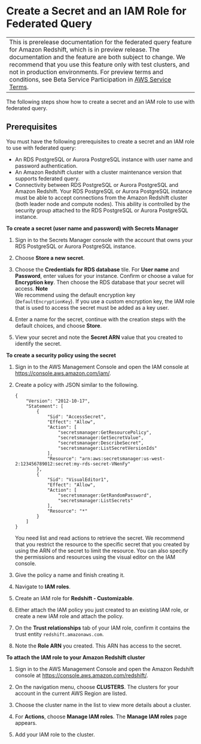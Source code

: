 # Create a Secret and an IAM Role for Federated Query<a name="federated-create-secret-iam-role"></a>


|  | 
| --- |
| This is prerelease documentation for the federated query feature for Amazon Redshift, which is in preview release\. The documentation and the feature are both subject to change\. We recommend that you use this feature only with test clusters, and not in production environments\. For preview terms and conditions, see Beta Service Participation in [AWS Service Terms](https://aws.amazon.com/service-terms/)\.   | 

The following steps show how to create a secret and an IAM role to use with federated query\. 

## Prerequisites<a name="federated-create-secret-prerequisites"></a>

You must have the following prerequisites to create a secret and an IAM role to use with federated query:
+ An RDS PostgreSQL or Aurora PostgreSQL instance with user name and password authentication\.
+ An Amazon Redshift cluster with a cluster maintenance version that supports federated query\.
+ Connectivity between RDS PostgreSQL or Aurora PostgreSQL and Amazon Redshift\. Your RDS PostgreSQL or Aurora PostgreSQL instance must be able to accept connections from the Amazon Redshift cluster \(both leader node and compute nodes\)\. This ability is controlled by the security group attached to the RDS PostgreSQL or Aurora PostgreSQL instance\.

**To create a secret \(user name and password\) with Secrets Manager**

1. Sign in to the Secrets Manager console with the account that owns your RDS PostgreSQL or Aurora PostgreSQL instance\.

1. Choose **Store a new secret**\. 

1. Choose the **Credentials for RDS database** tile\. For **User name** and **Password**, enter values for your instance\. Confirm or choose a value for **Encryption key**\. Then choose the RDS database that your secret will access\. 
**Note**  
We recommend using the default encryption key \(`DefaultEncryptionKey`\)\. If you use a custom encryption key, the IAM role that is used to access the secret must be added as a key user\.

1. Enter a name for the secret, continue with the creation steps with the default choices, and choose **Store**\. 

1. View your secret and note the **Secret ARN** value that you created to identify the secret\. 

**To create a security policy using the secret**

1. Sign in to the AWS Management Console and open the IAM console at [https://console\.aws\.amazon\.com/iam/](https://console.aws.amazon.com/iam/)\.

1. Create a policy with JSON similar to the following\.

   ```
   {
       "Version": "2012-10-17",
       "Statement": [
           {
               "Sid": "AccessSecret",
               "Effect": "Allow",
               "Action": [
                   "secretsmanager:GetResourcePolicy",
                   "secretsmanager:GetSecretValue",
                   "secretsmanager:DescribeSecret",
                   "secretsmanager:ListSecretVersionIds"
               ],
               "Resource": "arn:aws:secretsmanager:us-west-2:123456789012:secret:my-rds-secret-VNenFy"
           },
           {
               "Sid": "VisualEditor1",
               "Effect": "Allow",
               "Action": [
                   "secretsmanager:GetRandomPassword",
                   "secretsmanager:ListSecrets"
               ],
               "Resource": "*"
           }
       ]
   }
   ```

   You need list and read actions to retrieve the secret\. We recommend that you restrict the resource to the specific secret that you created by using the ARN of the secret to limit the resource\. You can also specify the permissions and resources using the visual editor on the IAM console\.

1. Give the policy a name and finish creating it\. 

1. Navigate to **IAM roles**\. 

1. Create an IAM role for **Redshift \- Customizable**\. 

1. Either attach the IAM policy you just created to an existing IAM role, or create a new IAM role and attach the policy\. 

1. On the **Trust relationships** tab of your IAM role, confirm it contains the trust entity `redshift.amazonaws.com`\. 

1. Note the **Role ARN** you created\. This ARN has access to the secret\. 

**To attach the IAM role to your Amazon Redshift cluster**

1. Sign in to the AWS Management Console and open the Amazon Redshift console at [https://console\.aws\.amazon\.com/redshift/](https://console.aws.amazon.com/redshift/)\.

1. On the navigation menu, choose **CLUSTERS**\. The clusters for your account in the current AWS Region are listed\. 

1. Choose the cluster name in the list to view more details about a cluster\.

1. For **Actions**, choose **Manage IAM roles**\. The **Manage IAM roles** page appears\.

1. Add your IAM role to the cluster\.